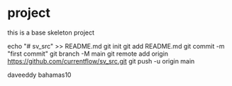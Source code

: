# project

this is a base skeleton project


echo "# sv_src" >> README.md
git init
git add README.md
git commit -m "first commit"
git branch -M main
git remote add origin https://github.com/currentflow/sv_src.git
git push -u origin main

daveeddy
bahamas10